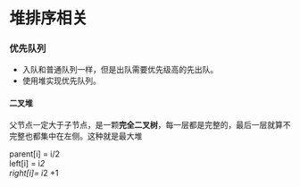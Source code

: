 # 堆排序相关

### 优先队列
- 入队和普通队列一样，但是出队需要优先级高的先出队。  
- 使用堆实现优先队列。

#### 二叉堆
父节点一定大于子节点，是一颗**完全二叉树**，每一层都是完整的，最后一层就算不完整也都集中在左侧。这种就是最大堆

parent[i] = i/2  
left[i] = i*2   
right[i]= i*2 +1  